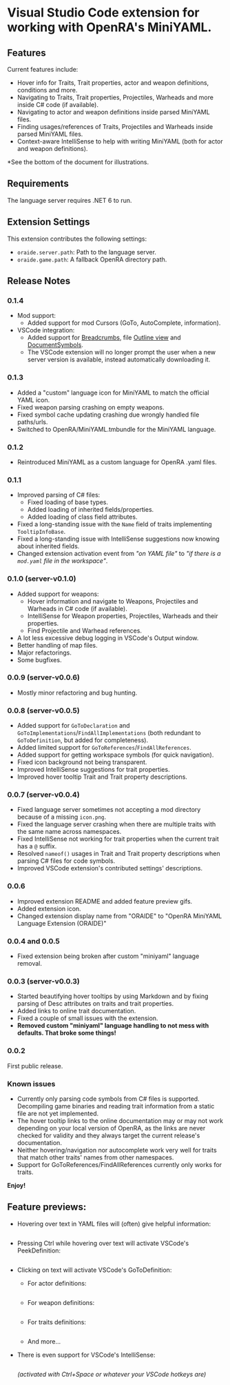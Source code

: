# Visual Studio Code extension for working with OpenRA's MiniYAML.

## Features

Current features include:
 - Hover info for Traits, Trait properties, actor and weapon definitions, conditions and more.
 - Navigating to Traits, Trait properties, Projectiles, Warheads and more inside C# code (if available).
 - Navigating to actor and weapon definitions inside parsed MiniYAML files.
 - Finding usages/references of Traits, Projectiles and Warheads inside parsed MiniYAML files.
 - Context-aware IntelliSense to help with writing MiniYAML (both for actor and weapon definitions).

*See the bottom of the document for illustrations.

## Requirements

The language server requires .NET 6 to run.

## Extension Settings

This extension contributes the following settings:

 - `oraide.server.path`: Path to the language server.
 - `oraide.game.path`: A fallback OpenRA directory path.

## Release Notes

### 0.1.4

 - Mod support:
    - Added support for mod Cursors (GoTo, AutoComplete, information).
 - VSCode integration:
    - Added support for [Breadcrumbs](https://code.visualstudio.com/docs/editor/editingevolved#_breadcrumbs), file [Outline view](https://code.visualstudio.com/docs/getstarted/userinterface#_outline-view) and [DocumentSymbols](https://code.visualstudio.com/docs/editor/editingevolved#_go-to-symbol).
    - The VSCode extension will no longer prompt the user when a new server version is available, instead automatically downloading it.

### 0.1.3

 - Added a "custom" language icon for MiniYAML to match the official YAML icon.
 - Fixed weapon parsing crashing on empty weapons.
 - Fixed symbol cache updating crashing due wrongly handled file paths/urls.
 - Switched to OpenRA/MiniYAML.tmbundle for the MiniYAML language.

### 0.1.2

 - Reintroduced MiniYAML as a custom language for OpenRA .yaml files.

### 0.1.1

 - Improved parsing of C# files:
    - Fixed loading of base types.
    - Added loading of inherited fields/properties.
    - Added loading of class field attributes.
 - Fixed a long-standing issue with the `Name` field of traits implementing `TooltipInfoBase`.
 - Fixed a long-standing issue with IntelliSense suggestions now knowing about inherited fields.
 - Changed extension activation event from *"on YAML file"* to *"if there is a `mod.yaml` file in the workspace"*.

### 0.1.0 (server-v0.1.0)

- Added support for weapons:
    - Hover information and navigate to Weapons, Projectiles and Warheads in C# code (if available).
    - IntelliSense for Weapon properties, Projectiles, Warheads and their properties.
    - Find Projectile and Warhead references.
- A lot less excessive debug logging in VSCode's Output window.
- Better handling of map files.
- Major refactorings.
- Some bugfixes.

### 0.0.9 (server-v0.0.6)

- Mostly minor refactoring and bug hunting.

### 0.0.8 (server-v0.0.5)

- Added support for `GoToDeclaration` and `GoToImplementations`/`FindAllImplementations` (both redundant to `GoToDefinition`, but added for completeness).
- Added limited support for `GoToReferences`/`FindAllReferences`.
- Added support for getting workspace symbols (for quick navigation).
- Fixed icon background not being transparent.
- Improved IntelliSense suggestions for trait properties.
- Improved hover tooltip Trait and Trait property descriptions.

### 0.0.7 (server-v0.0.4)

 - Fixed language server sometimes not accepting a mod directory because of a missing `icon.png`.
 - Fixed the language server crashing when there are multiple traits with the same name across namespaces.
 - Fixed IntelliSense not working for trait properties when the current trait has a `@` suffix.
 - Resolved `nameof()` usages in Trait and Trait property descriptions when parsing C# files for code symbols.
 - Improved VSCode extension's contributed settings' descriptions.

### 0.0.6

 - Improved extension README and added feature preview gifs.
 - Added extension icon.
 - Changed extension display name from "ORAIDE" to "OpenRA MiniYAML Language Extension (ORAIDE)"

### 0.0.4 and 0.0.5

 - Fixed extension being broken after custom "miniyaml" language removal. 

### 0.0.3 (server-v0.0.3)

 - Started beautifying hover tooltips by using Markdown and by fixing parsing of Desc attributes on traits and trait properties.
 - Added links to online trait documentation.
 - Fixed a couple of small issues with the extension.
 - **Removed custom "miniyaml" language handling to not mess with defaults. That broke some things!**

### 0.0.2

First public release.

### Known issues

 - Currently only parsing code symbols from C# files is supported. Decompiling game binaries and reading trait information from a static file are not yet implemented.
 - The hover tooltip links to the online documentation may or may not work depending on your local version of OpenRA, as the links are never checked for validity and they always target the current release's documentation.
 - Neither hovering/navigation nor autocomplete work very well for traits that match other traits' names from other namespaces.
 - Support for GoToReferences/FindAllReferences currently only works for traits.

**Enjoy!**

## Feature previews:

 - Hovering over text in YAML files will (often) give helpful information:
    <p align="center">
        <img src="https://raw.githubusercontent.com/penev92/Oraide.LanguageServer/main/clients/oraide-vscode/images/docs/Hover_tooltips.gif" alt="" />
    </p>

 - Pressing Ctrl while hovering over text will activate VSCode's PeekDefinition:
    <p align="center">
        <img src="https://raw.githubusercontent.com/penev92/Oraide.LanguageServer/main/clients/oraide-vscode/images/docs/Peek_definition.gif" alt="" />
    </p>

 - Clicking on text will activate VSCode's GoToDefinition:
    - For actor definitions:
        <p align="center">
            <img src="https://raw.githubusercontent.com/penev92/Oraide.LanguageServer/main/clients/oraide-vscode/images/docs/GoToDefinition_1.gif" alt="" />
        </p>

    - For weapon definitions:
        <p align="center">
            <img src="https://raw.githubusercontent.com/penev92/Oraide.LanguageServer/main/clients/oraide-vscode/images/docs/GoToDefinition_2.gif" alt="" />
        </p>

    - For traits definitions:
        <p align="center">
            <img src="https://raw.githubusercontent.com/penev92/Oraide.LanguageServer/main/clients/oraide-vscode/images/docs/GoToDefinition_3.gif" alt="" />
        </p>

    - And more...

 - There is even support for VSCode's IntelliSense:
        <p align="center">
            <img src="https://raw.githubusercontent.com/penev92/Oraide.LanguageServer/main/clients/oraide-vscode/images/docs/IntelliSense.gif" alt="" />
        </p>
        *(activated with Ctrl+Space or whatever your VSCode hotkeys are)*